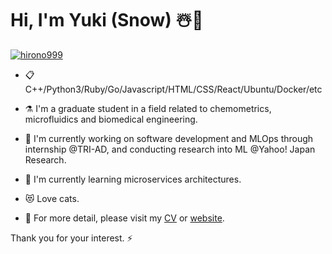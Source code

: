 # Hi, I'm Yuki (Snow) ☃️👋 

[![hirono999](https://img.shields.io/endpoint?url=https%3A%2F%2Fatcoder-badges.now.sh%2Fapi%2Fatcoder%2Fjson%2Fhirono999)](https://atcoder.jp/users/hirono999)

- 📋 C++/Python3/Ruby/Go/Javascript/HTML/CSS/React/Ubuntu/Docker/etc

- ⚗️ I'm a graduate student in a field related to chemometrics, microfluidics and biomedical engineering.

- 🔭 I'm currently working on software development and MLOps through internship @TRI-AD, and conducting research into ML @Yahoo! Japan Research.

- 🌱 I'm currently learning microservices architectures.

- 😻 Love cats.

- 💬 For more detail, please visit my <a href="https://www.snowyuki31.com/about">CV</a> or <a href="https://www.snowyuki31.com/">website</a>.

Thank you for your interest. ⚡
